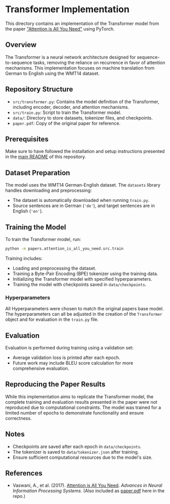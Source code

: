 # Transformer Implementation

This directory contains an implementation of the Transformer model from the paper ["Attention is All You Need"](https://arxiv.org/abs/1706.03762) using PyTorch.

## Overview

The Transformer is a neural network architecture designed for sequence-to-sequence tasks, removing the reliance on recurrence in favor of attention mechanisms. This implementation focuses on machine translation from German to English using the WMT14 dataset.

## Repository Structure

- `src/transformer.py`: Contains the model definition of the Transformer, including encoder, decoder, and attention mechanisms.
- `src/train.py`: Script to train the Transformer model.
- `data/`: Directory to store datasets, tokenizer files, and checkpoints.
- `paper.pdf`: Copy of the original paper for reference.

## Prerequisites

Make sure to have followed the installation and setup instructions presented in the [main README](../../README.md) of this repository.

## Dataset Preparation

The model uses the WMT14 German-English dataset. The `datasets` library handles downloading and preprocessing:

- The dataset is automatically downloaded when running `train.py`.
- Source sentences are in German (`'de'`), and target sentences are in English (`'en'`).

## Training the Model

To train the Transformer model, run:

```sh
python -m papers.attention_is_all_you_need.src.train
```

Training includes:

- Loading and preprocessing the dataset.
- Training a Byte-Pair Encoding (BPE) tokenizer using the training data.
- Initializing the Transformer model with specified hyperparameters.
- Training the model with checkpoints saved in `data/checkpoints`.

### Hyperparameters

All Hyperparameters were chosen to match the original papers base model. The hyperparameters can all be adjusted in the creation of the `Transformer` object and for evaluation in the `train.py` file.

## Evaluation

Evaluation is performed during training using a validation set:

- Average validation loss is printed after each epoch.
- Future work may include BLEU score calculation for more comprehensive evaluation.

## Reproducing the Paper Results

While this implementation aims to replicate the Transformer model, the complete training and evaluation results presented in the paper were not reproduced due to computational constraints. The model was trained for a limited number of epochs to demonstrate functionality and ensure correctness.

## Notes

- Checkpoints are saved after each epoch in `data/checkpoints`.
- The tokenizer is saved to `data/tokenizer.json` after training.
- Ensure sufficient computational resources due to the model's size.

## References

- Vaswani, A., et al. (2017). [Attention is All You Need](https://arxiv.org/abs/1706.03762). *Advances in Neural Information Processing Systems*. (Also included as [paper.pdf](paper.pdf) here in the repo.)
